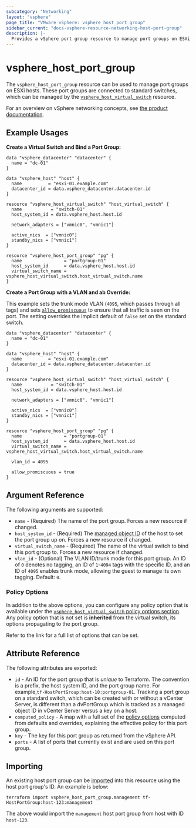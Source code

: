 ```yaml
---
subcategory: "Networking"
layout: "vsphere"
page_title: "VMware vSphere: vsphere_host_port_group"
sidebar_current: "docs-vsphere-resource-networking-host-port-group"
description: |-
  Provides a vSphere port group resource to manage port groups on ESXi hosts.
---
```


# vsphere\_host\_port\_group

The `vsphere_host_port_group` resource can be used to manage port groups on
ESXi hosts. These port groups are connected to standard switches, which
can be managed by the [`vsphere_host_virtual_switch`][host-virtual-switch]
resource.

For an overview on vSphere networking concepts, see [the product documentation][ref-vsphere-net-concepts].

[host-virtual-switch]: /docs/providers/vsphere/r/host_virtual_switch.html
[ref-vsphere-net-concepts]: https://docs.vmware.com/en/VMware-vSphere/8.0/vsphere-networking/GUID-8CDF29B2-ABA8-4F34-9FEF-14987BC13265.html

## Example Usages

**Create a Virtual Switch and Bind a Port Group:**

```hcl
data "vsphere_datacenter" "datacenter" {
  name = "dc-01"
}

data "vsphere_host" "host" {
  name          = "esxi-01.example.com"
  datacenter_id = data.vsphere_datacenter.datacenter.id
}

resource "vsphere_host_virtual_switch" "host_virtual_switch" {
  name           = "switch-01"
  host_system_id = data.vsphere_host.host.id

  network_adapters = ["vmnic0", "vmnic1"]

  active_nics  = ["vmnic0"]
  standby_nics = ["vmnic1"]
}

resource "vsphere_host_port_group" "pg" {
  name                = "portgroup-01"
  host_system_id      = data.vsphere_host.host.id
  virtual_switch_name = vsphere_host_virtual_switch.host_virtual_switch.name
}
```

**Create a Port Group with a VLAN and ab Override:**

This example sets the trunk mode VLAN (`4095`, which passes through all tags)
and sets
[`allow_promiscuous`](/docs/providers/vsphere/r/host_virtual_switch.html#allow_promiscuous)
to ensure that all traffic is seen on the port. The setting overrides
the implicit default of `false` set on the standard switch.

```hcl
data "vsphere_datacenter" "datacenter" {
  name = "dc-01"
}

data "vsphere_host" "host" {
  name          = "esxi-01.example.com"
  datacenter_id = data.vsphere_datacenter.datacenter.id
}

resource "vsphere_host_virtual_switch" "host_virtual_switch" {
  name           = "switch-01"
  host_system_id = data.vsphere_host.host.id

  network_adapters = ["vmnic0", "vmnic1"]

  active_nics  = ["vmnic0"]
  standby_nics = ["vmnic1"]
}

resource "vsphere_host_port_group" "pg" {
  name                = "portgroup-01"
  host_system_id      = data.vsphere_host.host.id
  virtual_switch_name = vsphere_host_virtual_switch.host_virtual_switch.name

  vlan_id = 4095

  allow_promiscuous = true
}
```

## Argument Reference

The following arguments are supported:

* `name` - (Required) The name of the port group.  Forces a new resource if
  changed.
* `host_system_id` - (Required) The [managed object ID][docs-about-morefs] of
  the host to set the port group up on. Forces a new resource if changed.
* `virtual_switch_name` - (Required) The name of the virtual switch to bind
  this port group to. Forces a new resource if changed.
* `vlan_id` - (Optional) The VLAN ID/trunk mode for this port group.  An ID of
  `0` denotes no tagging, an ID of `1`-`4094` tags with the specific ID, and an
  ID of `4095` enables trunk mode, allowing the guest to manage its own
  tagging. Default: `0`.

[docs-about-morefs]: /docs/providers/vsphere/index.html#use-of-managed-object-references-by-the-vsphere-provider

### Policy Options

In addition to the above options, you can configure any policy option that is
available under the [`vsphere_host_virtual_switch` policy options
section][host-vswitch-policy-options].  Any policy option that is not set is
**inherited** from the virtual switch, its options propagating to the port
group.

Refer to the link for a full list of options that can be set.

[host-vswitch-policy-options]: /docs/providers/vsphere/r/host_virtual_switch.html#policy-options

## Attribute Reference

The following attributes are exported:

* `id` - An ID for the port group that is _unique_ to Terraform.
  The convention is a prefix, the host system ID, and the port group name.
  For example,`tf-HostPortGroup:host-10:portgroup-01`. Tracking a port group
  on a standard switch, which can be created with or without a vCenter Server,
  is different than a dvPortGroup which is tracked as a managed object ID in
  vCenter Server versus a key on a host.
* `computed_policy` - A map with a full set of the [policy
  options][host-vswitch-policy-options] computed from defaults and overrides,
  explaining the effective policy for this port group.
* `key` - The key for this port group as returned from the vSphere API.
* `ports` - A list of ports that currently exist and are used on this port group.

## Importing

An existing host port group can be [imported][docs-import] into this resource
using the host port group's ID. An example is below:

[docs-import]: /docs/import/index.html

```
terraform import vsphere_host_port_group.management tf-HostPortGroup:host-123:management
```

The above would import the `management` host port group from host with ID `host-123`.
